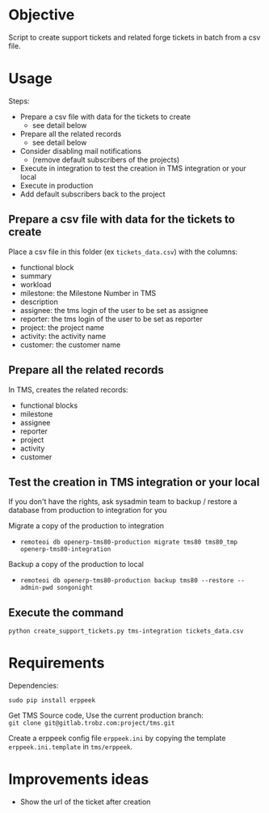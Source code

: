 # Objective
Script to create support tickets and related forge tickets in batch from a csv file.


# Usage

Steps:
 - Prepare a csv file with data for the tickets to create
   - see detail below
 - Prepare all the related records
   - see detail below
 - Consider disabling mail notifications
   - (remove default subscribers of the projects)
 - Execute in integration to test the creation in TMS integration or your local
 - Execute in production
 - Add default subscribers back to the project

## Prepare a csv file with data for the tickets to create
Place a csv file in this folder (ex `tickets_data.csv`) with the columns:
- functional block
- summary
- workload
- milestone: the Milestone Number in TMS
- description
- assignee: the tms login of the user to be set as assignee
- reporter: the tms login of the user to be set as reporter
- project: the project name
- activity: the activity name
- customer: the customer name


## Prepare all the related records
In TMS, creates the related records:
- functional blocks
- milestone
- assignee
- reporter
- project
- activity
- customer


## Test the creation in TMS integration or your local
If you don't have the rights, ask sysadmin team to backup / restore a database
from production to integration for you

Migrate a copy of the production to integration
  - `remoteoi db openerp-tms80-production migrate tms80 tms80_tmp openerp-tms80-integration`

Backup a copy of the production to local
  - `remoteoi db openerp-tms80-production backup tms80 --restore --admin-pwd songonight`


## Execute the command
 `python create_support_tickets.py tms-integration tickets_data.csv`

# Requirements
Dependencies:  
```
sudo pip install erppeek
```

Get TMS Source code, Use the current production branch:  
`git clone git@gitlab.trobz.com:project/tms.git`

Create a erppeek config file `erppeek.ini` by copying the template
`erppeek.ini.template` in `tms/erppeek`.

# Improvements ideas
- Show the url of the ticket after creation
